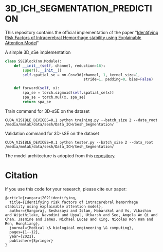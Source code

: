 # 3D_ICH_SEGMENTATION_PREDICTION
This repository contains the official implementation of the paper "[Identifying Risk Factors of Intracerebral Hemorrhage stability using Explainable Attention Model](https://link.springer.com/article/10.1007/s11517-021-02459-y)"

A simple 3D_sSe implementation
```python
class SSEBlock(nn.Module):
    def __init__(self, channel, reduction=16):
        super().__init__()
        self.spatial_se = nn.Conv3d(channel, 1, kernel_size=1,
                                    stride=1, padding=0, bias=False)

    def forward(self, x):
        spa_se = torch.sigmoid(self.spatial_se(x))
        spa_se = torch.mul(x, spa_se)
        return spa_se
```
Train command for 3D-sSE on the dataset 
```
CUDA_VISIBLE_DEVICES=0,1 python training.py --batch_size 2 --data_root /media/mmlab/data/sesh/Data_ICH/Sesh_Segmentation/ 
```
Validation command for 3D-sSE on the dataset
```
CUDA_VISIBLE_DEVICES=0,1 python tester.py --batch_size 2 --data_root /media/mmlab/data/sesh/Data_ICH/Sesh_Segmentation/
```
The model architecture is adopted from this [repository](https://github.com/wolny/pytorch-3dunet)

# Citation
If you use this code for your research, please cite our paper:
```
@article{rangaraj2021identifying,
  title={Identifying risk factors of intracerebral hemorrhage stability using explainable attention model},
  author={Rangaraj, Seshasayi and Islam, Mobarakol and Vs, Vibashan and Wijethilake, Navodini and Uppal, Utkarsh and See, Angela An Qi and Chan, Jasmine and James, Michael Lucas and King, Nicolas Kon Kam and Ren, Hongliang},
  journal={Medical \& biological engineering \& computing},
  pages={1--12},
  year={2021},
  publisher={Springer}
}
```
